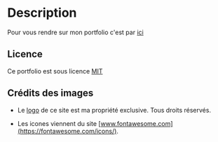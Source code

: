 # Description

Pour vous rendre sur mon portfolio c'est par [ici](https://florianppn.github.io)

## Licence

Ce portfolio est sous licence [MIT](./LICENSE.md)

## Crédits des images

+ Le [logo](./asset/logo/kickman.png) de ce site est ma propriété exclusive. Tous droits réservés.

+ Les icones viennent du site [www.fontawesome.com](https://fontawesome.com/icons/).
